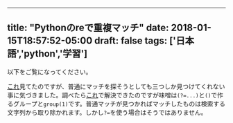 
---
title: "Pythonのreで重複マッチ"
date: 2018-01-15T18:57:52-05:00
draft: false
tags: ['日本語','python','学習']
---

以下をご覧になってください。

<script src="https://gist.github.com/ztyh/c411ecfd41dac44453ac48f3de21204f.js"></script>

[これ](https://youtu.be/K8L6KVGG-7o)見てたのですが、普通にマッチを探そうとしても三つしか見つけてくれない事に気づきました。調べたら[これ](https://stackoverflow.com/questions/5616822/python-regex-find-all-overlapping-matches)で解決できたのですが味噌は`(?=...)`と`()`で作るグループと`group(1)`です。普通マッチが見つかればマッチしたものは検索する文字列から取り除かれます。しかし`?=`を使う場合はそうではありません。
